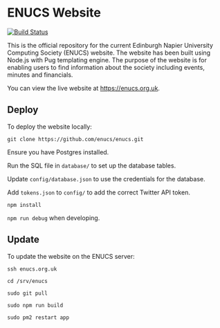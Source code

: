 # ENUCS Website
[![Build Status](https://travis-ci.com/enucs/enucs.svg?branch=master)](https://travis-ci.com/enucs/enucs)

This is the official repository for the current Edinburgh Napier University Computing Society (ENUCS) website. The website has been built using Node.js with Pug templating engine. The purpose of the website is for enabling users to find information about the society including events, minutes and financials.

You can view the live website at https://enucs.org.uk.

## Deploy
To deploy the website locally:

`git clone https://github.com/enucs/enucs.git`

Ensure you have Postgres installed.

Run the SQL file in `database/` to set up the database tables.

Update `config/database.json` to use the credentials for the database.

Add `tokens.json` to `config/` to add the correct Twitter API token.

`npm install`

`npm run debug` when developing.

## Update
To update the website on the ENUCS server:

`ssh enucs.org.uk`

`cd /srv/enucs`

`sudo git pull`

`sudo npm run build`

`sudo pm2 restart app`

